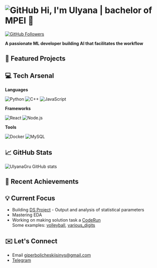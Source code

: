 # ![GitHub](https://img.shields.io/badge/Github-%23121011.svg?logo=GitHub&style=flat&logoColor=white) Hi, I'm Ulyana | bachelor of MPEI :telescope:

[![GitHub Followers](https://img.shields.io/github/followers/UlyanaGru?label=Follow&style=social)](https://github.com/UlyanaGru)

**A passionate ML developer building AI that facilitates the workflow**

## :seedling: Featured Projects
## :computer: Tech Arsenal
**Languages**

![Python](https://img.shields.io/badge/-Python-F9DC3E.svg?logo=Python&style=flat)
![C++](https://img.shields.io/badge/-C++-365dbf.svg?logo=C%2B%2B&style=flat)
![JavaScript](https://img.shields.io/badge/JavaScript-F7DF1E.svg?logo=JavaScript&style=flat&logoColor=white)
  
**Frameworks**

![React](https://img.shields.io/badge/React-%2320232a.svg?logo=react&style=flat)
![Node.js](https://img.shields.io/badge/Node.js-6DA55F.svg?logo=node.js&style=flat&logoColor=white)

**Tools**

![Docker](https://img.shields.io/badge/-Docker-%230db7ed.svg?logo=docker&style=flat&logoColor=white)
![MySQL](https://img.shields.io/badge/MySQL-%2300f.svg?logo=mysql&style=flat&logoColor=white)
## :chart_with_upwards_trend: GitHub Stats
![UlyanaGru GitHub stats](https://github-readme-stats.vercel.app/api?username=UlyanaGru)
## :tea: Recent Achievements
## :bulb: Current Focus
- Building [DS Project](https://github.com/UlyanaGru/hh-resume-analysis-SQL) - Output and analysis of statistical parameters 
- Mastering EDA
- Working on making solution task a [CodeRun](https://coderun.yandex.ru/)\
  Some examples: [volleyball](https://github.com/UlyanaGru/volleyball), [various_digits](https://github.com/UlyanaGru/various_nimeric)
## :envelope: Let's Connect
- Email giperbolicheskiisinys@gmail.com
- [Telegram](https://t.me/straightforwhat)
